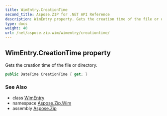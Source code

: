 ```yaml
---
title: WimEntry.CreationTime
second_title: Aspose.ZIP for .NET API Reference
description: WimEntry property. Gets the creation time of the file or directory
type: docs
weight: 40
url: /net/aspose.zip.wim/wimentry/creationtime/
---
```

## WimEntry.CreationTime property

Gets the creation time of the file or directory.

```csharp
public DateTime CreationTime { get; }
```

### See Also

* class [WimEntry](../)
* namespace [Aspose.Zip.Wim](../../wimentry/)
* assembly [Aspose.Zip](../../../)


